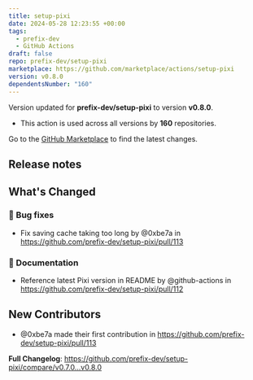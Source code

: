 ```yaml
---
title: setup-pixi
date: 2024-05-28 12:23:55 +00:00
tags:
  - prefix-dev
  - GitHub Actions
draft: false
repo: prefix-dev/setup-pixi
marketplace: https://github.com/marketplace/actions/setup-pixi
version: v0.8.0
dependentsNumber: "160"
---
```



Version updated for **prefix-dev/setup-pixi** to version **v0.8.0**.
- This action is used across all versions by **160** repositories.

Go to the [GitHub Marketplace](https://github.com/marketplace/actions/setup-pixi) to find the latest changes.

## Release notes

<!-- Release notes generated using configuration in .github/release.yml at v0.8.0 -->

## What's Changed
### 🐛 Bug fixes
* Fix saving cache taking too long by @0xbe7a in https://github.com/prefix-dev/setup-pixi/pull/113
### 📝 Documentation
* Reference latest Pixi version in README by @github-actions in https://github.com/prefix-dev/setup-pixi/pull/112

## New Contributors
* @0xbe7a made their first contribution in https://github.com/prefix-dev/setup-pixi/pull/113

**Full Changelog**: https://github.com/prefix-dev/setup-pixi/compare/v0.7.0...v0.8.0
